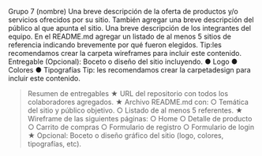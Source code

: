 Grupo 7 (nombre)
Una breve descripción de la oferta de productos y/o servicios ofrecidos por su sitio. También agregar una breve descripción del público al que apunta el sitio.
Una breve descripción de los integrantes del equipo.
En el README.md agregar un listado de al menos 5 sitios de referencia indicando brevemente por qué fueron elegidos.
Tip:​ les recomendamos crear la carpeta ​wireframes​ para incluir este contenido. Entregable (Opcional)​:​ Boceto o diseño del sitio incluyendo.
● Logo
● Colores
● Tipografías
Tip:​ les recomendamos crear la carpeta ​design​ para incluir este contenido.
> Resumen de entregables
★ URL del repositorio con todos los colaboradores agregados. ★ Archivo README.md con:
○ Temática del sitio y público objetivo.
○ Listado de al menos 5 referentes. ★ Wireframe de las siguientes páginas:
○ Home
○ Detalle de producto
○ Carrito de compras
○ Formulario de registro
○ Formulario de login
★ Opcional: Boceto o diseño gráfico del sitio (logo, colores, tipografías, etc).
